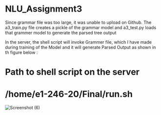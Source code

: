 # NLU_Assignment3

Since grammar file was too large, it was unable to upload on Github.
The a3_train.py file creates a pickle of the grammar model and a3_test.py loads that grammer model to generate the parsed tree output

In the server, the shell script will invoke Grammer file, which I have made during training of the Model and it will generate Parsed Output as shown in th figure below :

# Path to shell script on the server
# /home/e1-246-20/Final/run.sh


![Screenshot (6)](https://user-images.githubusercontent.com/48415329/56579832-cc8e2400-65ee-11e9-8546-f7db651ba47e.png)
